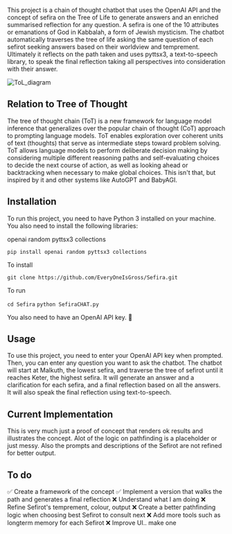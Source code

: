 This project is a chain of thought chatbot that uses the OpenAI API and the concept of sefira on the Tree of Life to generate answers and an enriched summarised reflection for any question. A sefira is one of the 10 attributes or emanations of God in Kabbalah, a form of Jewish mysticism. The chatbot automatically traverses the tree of life asking the same question of each sefirot seeking answers based on their worldview and temprement. Ultimately it reflects on the path taken and uses pyttsx3, a text-to-speech library, to speak the final reflection taking all perspectives into consideration with their answer.

![ToL_diagram](https://github.com/EveryOneIsGross/Sefira/assets/23621140/12184a14-3629-4887-ace3-f40268e97dbf)

## Relation to Tree of Thought

The tree of thought chain (ToT) is a new framework for language model inference that generalizes over the popular chain of thought (CoT) approach to prompting language models. ToT enables exploration over coherent units of text (thoughts) that serve as intermediate steps toward problem solving. ToT allows language models to perform deliberate decision making by considering multiple different reasoning paths and self-evaluating choices to decide the next course of action, as well as looking ahead or backtracking when necessary to make global choices. This isn't that, but inspired by it and other systems like AutoGPT and BabyAGI.

## Installation

To run this project, you need to have Python 3 installed on your machine. You also need to install the following libraries:

openai
random
pyttsx3
collections

  `pip install openai random pyttsx3 collections`
  
  To install
  
  `git clone https://github.com/EveryOneIsGross/Sefira.git`
  
  To run
  
  `cd Sefira`
  `python SefiraCHAT.py`

You also need to have an OpenAI API key. 💅

## Usage

To use this project, you need to enter your OpenAI API key when prompted. Then, you can enter any question you want to ask the chatbot. The chatbot will start at Malkuth, the lowest sefira, and traverse the tree of sefirot until it reaches Keter, the highest sefira. It will generate an answer and a clarification for each sefira, and a final reflection based on all the answers. It will also speak the final reflection using text-to-speech.

## Current Implementation

This is very much just a proof of concept that renders ok results and illustrates the concept. Alot of the logic on pathfinding is a placeholder or just messy. Also the prompts and descriptions of the Sefirot are not refined for better output. 

## To do

✅ Create a framework of the concept
✅ Implement a version that walks the path and generates a final reflection
❌ Understand what I am doing
❌ Refine Sefirot's temprement, colour, output
❌ Create a better pathfinding logic when choosing best Sefirot to consult next
❌ Add more tools such as longterm memory for each Sefirot
❌ Improve UI.. make one


